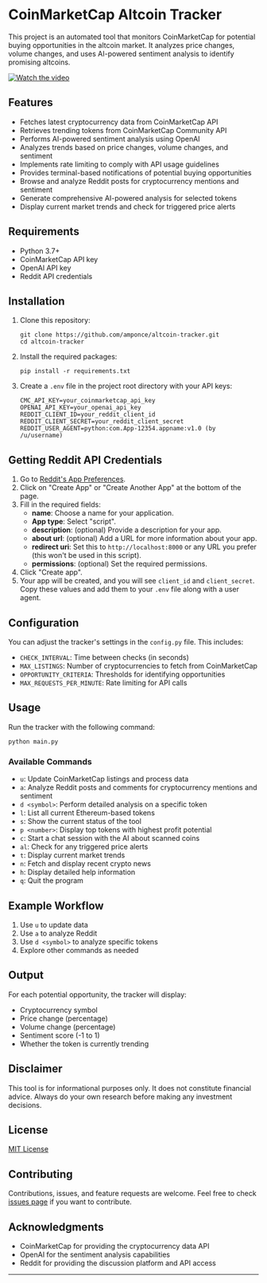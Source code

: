 # CoinMarketCap Altcoin Tracker

This project is an automated tool that monitors CoinMarketCap for potential buying opportunities in the altcoin market. It analyzes price changes, volume changes, and uses AI-powered sentiment analysis to identify promising altcoins.

[![Watch the video](https://github.com/user-attachments/assets/6eb23e28-194f-4497-8835-783adf48a200)](https://www.youtube.com/watch?v=1b58_QAg7Zo)

## Features

- Fetches latest cryptocurrency data from CoinMarketCap API
- Retrieves trending tokens from CoinMarketCap Community API
- Performs AI-powered sentiment analysis using OpenAI
- Analyzes trends based on price changes, volume changes, and sentiment
- Implements rate limiting to comply with API usage guidelines
- Provides terminal-based notifications of potential buying opportunities
- Browse and analyze Reddit posts for cryptocurrency mentions and sentiment
- Generate comprehensive AI-powered analysis for selected tokens
- Display current market trends and check for triggered price alerts

## Requirements

- Python 3.7+
- CoinMarketCap API key
- OpenAI API key
- Reddit API credentials

## Installation

1. Clone this repository:

   ```
   git clone https://github.com/amponce/altcoin-tracker.git
   cd altcoin-tracker
   ```

2. Install the required packages:

   ```
   pip install -r requirements.txt
   ```

3. Create a `.env` file in the project root directory with your API keys:
   ```
   CMC_API_KEY=your_coinmarketcap_api_key
   OPENAI_API_KEY=your_openai_api_key
   REDDIT_CLIENT_ID=your_reddit_client_id
   REDDIT_CLIENT_SECRET=your_reddit_client_secret
   REDDIT_USER_AGENT=python:com.App-12354.appname:v1.0 (by /u/username)
   ```

## Getting Reddit API Credentials

1. Go to [Reddit's App Preferences](https://www.reddit.com/prefs/apps).
2. Click on "Create App" or "Create Another App" at the bottom of the page.
3. Fill in the required fields:
   - **name**: Choose a name for your application.
   - **App type**: Select "script".
   - **description**: (optional) Provide a description for your app.
   - **about url**: (optional) Add a URL for more information about your app.
   - **redirect uri**: Set this to `http://localhost:8000` or any URL you prefer (this won't be used in this script).
   - **permissions**: (optional) Set the required permissions.
4. Click "Create app".
5. Your app will be created, and you will see `client_id` and `client_secret`. Copy these values and add them to your `.env` file along with a user agent.

## Configuration

You can adjust the tracker's settings in the `config.py` file. This includes:

- `CHECK_INTERVAL`: Time between checks (in seconds)
- `MAX_LISTINGS`: Number of cryptocurrencies to fetch from CoinMarketCap
- `OPPORTUNITY_CRITERIA`: Thresholds for identifying opportunities
- `MAX_REQUESTS_PER_MINUTE`: Rate limiting for API calls

## Usage

Run the tracker with the following command:

```
python main.py
```

### Available Commands

- `u`: Update CoinMarketCap listings and process data
- `a`: Analyze Reddit posts and comments for cryptocurrency mentions and sentiment
- `d <symbol>`: Perform detailed analysis on a specific token
- `l`: List all current Ethereum-based tokens
- `s`: Show the current status of the tool
- `p <number>`: Display top <number> tokens with highest profit potential
- `c`: Start a chat session with the AI about scanned coins
- `al`: Check for any triggered price alerts
- `t`: Display current market trends
- `n`: Fetch and display recent crypto news
- `h`: Display detailed help information
- `q`: Quit the program

## Example Workflow

1. Use `u` to update data
2. Use `a` to analyze Reddit
3. Use `d <symbol>` to analyze specific tokens
4. Explore other commands as needed

## Output

For each potential opportunity, the tracker will display:

- Cryptocurrency symbol
- Price change (percentage)
- Volume change (percentage)
- Sentiment score (-1 to 1)
- Whether the token is currently trending

## Disclaimer

This tool is for informational purposes only. It does not constitute financial advice. Always do your own research before making any investment decisions.

## License

[MIT License](LICENSE)

## Contributing

Contributions, issues, and feature requests are welcome. Feel free to check [issues page](https://github.com/amponce/altcoin-tracker/issues) if you want to contribute.

## Acknowledgments

- CoinMarketCap for providing the cryptocurrency data API
- OpenAI for the sentiment analysis capabilities
- Reddit for providing the discussion platform and API access

---
